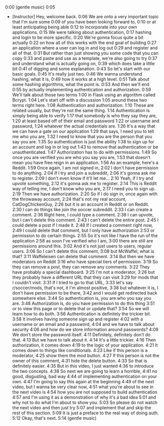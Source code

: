 0:00
(gentle music)
0:05
- [Instructor] Hey, welcome back.
0:06
We are onto a very important topic that I'm sure some
0:09
of you have been looking forward to,
0:10
or at least anticipating being able
0:12
to incorporate into your own applications.
0:15
We were talking about authentication,
0:17
hashing and login to be more specific.
0:20
We're gonna focus quite a bit actually
0:22
on how all of this works with the end goal of building
0:27
an application where a user can log in and log out
0:29
and register and all of that.
0:31
But rather than just showing you some code that you can copy
0:33
and paste and use as a template, we're also going to try
0:37
and understand what is actually going on,
0:39
which does take a little bit
0:41
of digging and some explanation.
0:43
So let's start with our basic goals.
0:45
It's really just two.
0:46
We wanna understand hashing, what it is,
0:49
how it works at a high level.
0:51
Talk about some hashing algorithms, what the point is.
0:53
And then we'll end
0:55
by actually implementing authentication and authorization.
0:59
We'll talk about those two terms
1:00
in Flask using an algorithm called Bcrypt.
1:04
Let's start off with a discussion
1:05
around these two terms right here.
1:08
Authentication and authorization.
1:10
These are related usually, but they're not the same thing.
1:14
Authentication is simply being able to verify
1:17
that somebody is who they say they are,
1:20
at least based off of their email and password
1:22
or username and password,
1:24
whatever the actual credentials are.
1:26
It's a way that we can have a gate on our application
1:29
that says, I need you to tell me who you are,
1:32
I need to know that you are the person that you say you are.
1:35
So authentication is just the ability
1:38
to sign up for an account and log in or log out
1:43
to remove that authentication or be unauthenticated.
1:47
Authorization has to do with permissions.
1:49
So once you are verified you are who you say you are,
1:53
that doesn't mean you have free reign in an application.
1:56
As an example, here's a Reddit.
1:59
Once again, I am not signed in,
2:02
I don't have permission to do anything.
2:04
If I try and join a subreddit,
2:06
it's gonna ask me to register.
2:09
I don't even know if it'll let me...
2:10
Yeah, if I try and upvote something,
2:12
it's gonna ask me to register.
2:14
This is Reddit way of telling me, I don't know who you are,
2:17
I need you to sign up.
2:19
Then we have authorization.
2:20
So if I do sign in, once again with the throwaway account,
2:24
that's not my real account, CatDogChickenGuy,
2:26
but it is an account in Reddit or on Reddit.
2:30
I can do things like join the soccer subreddit.
2:33
I can create a comment.
2:36
Right here, I could type a comment.
2:38
I can upvote, but I can't delete this comment.
2:43
I can't delete the entire post.
2:45
I could delete a post if I made it.
2:48
If I created a comment right now,
2:49
I could delete that comment, but I only have authorization
2:53
or permission to do certain things.
2:55
So it's not like I have the run of the application
2:58
as soon I've verified who I am,
3:00
there are still are permissions around this.
3:02
And it's not just users to users, regular users.
3:06
So I can't delete this comment,
3:08
but McWaffel, what is that?
3:11
Waffeleisen can delete that comment.
3:14
But then we have moderators on Reddit
3:16
who have special tiers of permission.
3:19
So they can remove a post, they can remove any comments.
3:22
They have probably a special dashboard.
3:25
I'm not a moderator,
3:26
but they probably have a different URL that they can visit
3:29
for mods that I couldn't visit.
3:31
If I tried to go to that URL,
3:33
let's say r/soccer/mods, that's not, it I'm almost positive,
3:38
but whatever it is, I don't have permission to be there,
3:42
and I would get redirected back somewhere else.
3:44
So authentication is, you are who you say you are.
3:48
Authorization is, do you have permission to do this thing
3:51
or to view this page or to delete that or update that?
3:54
So we will learn how to do both.
3:56
Authentication is definitely the trickier bit.
3:58
It involves having someone sign up and register
4:02
with a username or an email and a password,
4:04
and we have to talk about security
4:06
and how do we store information around passwords?
4:09
We don't store the password itself.
4:11
Definitely, definitely don't do that.
4:13
But we have to talk about it.
4:14
It's a little trickier.
4:16
Then authorization, it comes down
4:19
to the logic of your application.
4:21
It comes down to things like conditionals.
4:23
Like if this person is a moderator,
4:25
show them the mod button.
4:27
If this person is not the owner of this comment,
4:31
hide the delete button.
4:33
So that is definitely easier.
4:35
But in this video, I just wanted
4:36
to introduce the two concepts.
4:38
So next we are going to learn a horrible,
4:41
no good, disgusting, bad way
4:44
of implementing authentication on your own.
4:47
I'm going to say this again at the beginning
4:49
of the next video, but I wanna be very clear now,
4:51
what you're about to see in the next video is
4:54
how you are not supposed to build authentication
4:57
and I'm using it as a demonstration of why it's a bad idea
5:01
and why not to do what I'm about to show you.
5:03
So please do not watch the next video and then just try
5:07
and implement that and skip the rest of this section.
5:09
It is just a preface to the real way of doing auth.
5:12
Okay, that's next.
5:14
(gentle music)
